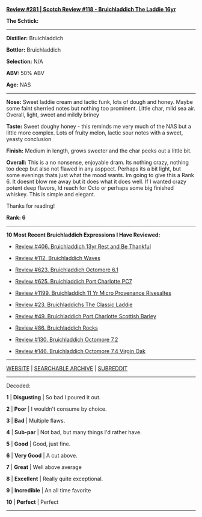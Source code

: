 
[**Review #281 | Scotch Review #118 - Bruichladdich The Laddie 16yr**]( https://t8ke.review/review-281-bruichladdie-the-classic-laddie-16/)

**The Schtick:** 

-----

**Distiller:** Bruichladdich

**Bottler:** Bruichladdich

**Selection:** N/A

**ABV:**  50% ABV

**Age:** NAS 

-----

**Nose:**  Sweet laddie cream and lactic funk, lots of dough and honey. Maybe some faint sherried notes but nothing too prominent. Little char, mild sea air. Overall, light, sweet and mildly briney

**Taste:** Sweet doughy honey - this reminds me very much of the NAS but a little more complex. Lots of fruity melon, lactic sour notes with a sweet, yeasty conclusion

**Finish:** Medium in length, grows sweeter and the char peeks out a little bit.

**Overall:** This is a no nonsense, enjoyable dram. Its nothing crazy, nothing too deep but also not flawed in any asppect. Perhaps its a bit light, but some evenings thats just what the mood wants. Im going to give this a Rank 6. It doesnt blow me away but it does what it does well. If I wanted crazy potent deep flavors, Id reach for Octo or perhaps some big finished whiskey. This is simple and elegant.

Thanks for reading!

**Rank: 6**

----- 

**10 Most Recent Bruichladdich Expressions I Have Reviewed:** 

- [Review #406. Bruichladdich 13yr Rest and Be Thankful]( https://t8ke.review/review-406-bruichladdich-rest-and-be-thankful-13yr/) 

- [Review #112. Bruichladdich Waves]( https://t8ke.review/review-112-bruichladdich-waves/) 

- [Review #623. Bruichladdich Octomore 6.1]( https://t8ke.review/review-623-bruichladdich-octomore-61/) 

- [Review #625. Bruichladdich Port Charlotte PC7]( https://t8ke.review/review-625-bruichladdich-port-charlotte-pc7/) 

- [Review #1199. Bruichladdich 11 Yr Micro Provenance Rivesaltes]( https://t8ke.review/review-1199-bruichladdich-11-yr-micro-provenance-riveslates) 

- [Review #23. Bruichladdichs The Classic Laddie]( https://t8ke.review/review-23-bruichladdich-the-classic-laddie-scottish-barley/) 

- [Review #49. Bruichladdich Port Charlotte Scottish Barley]( https://t8ke.review/review-49-bruichladdich-port-charlotte-scottish-barley/) 

- [Review #86. Bruichladdich Rocks]( https://t8ke.review/review-86-bruichladdich-rocks/) 

- [Review #130. Bruichladdich Octomore 7.2]( https://t8ke.review/review-130-octomore-72/) 

- [Review #146. Bruichladdich Octomore 7.4 Virgin Oak]( https://t8ke.review/review-146-bruichladdich-octomore-74/) 

-----

[WEBSITE](https://t8ke.review) | [SEARCHABLE ARCHIVE](https://t8ke.review/review-archive/) | [SUBREDDIT](https://reddit.com/r/t8kereviews)

-----

Decoded:

**1** | **Disgusting** | So bad I poured it out.

**2** | **Poor** | I wouldn't consume by choice.

**3** | **Bad** | Multiple flaws.

**4** | **Sub-par** | Not bad, but many things I'd rather have.

**5** | **Good** | Good, just fine.

**6** | **Very Good** | A cut above.

**7** | **Great** | Well above average

**8** | **Excellent** | Really quite exceptional.

**9** | **Incredible** | An all time favorite

**10** | **Perfect** | Perfect

----

